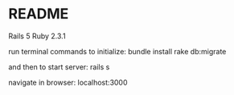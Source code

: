 # README

Rails 5
Ruby 2.3.1

run terminal commands to initialize:
  bundle install
  rake db:migrate

and then to start server:
  rails s

navigate in browser:
  localhost:3000

